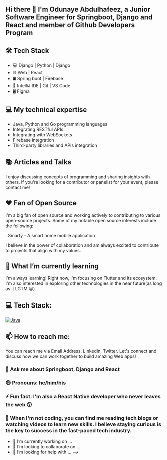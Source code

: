 ## Hi there 👋 I'm Odunaye Abdulhafeez, a Junior Software Engineer for Springboot, Django and React and member of Github Developers Program


## 🛠 Tech Stack
- 💻 Django | Python | Django
- 🌐 Web | React
- 🛢  Spring boot | Firebase
- 🔧 IntelliJ IDE | Git | VS Code
- 🖥  Figma 


## 💻  My technical expertise
- Java, Python and Go programming languages
- Integrating RESTful APIs
- Integrating with WebSockets
- Firebase integration
- Third-party libraries and APIs integration

## 📚 Articles and Talks
I enjoy discussing concepts of programming and sharing insights with others. If you're looking for a contributor or panelist for your event, please contact me!

## ❤️ Fan of Open Source
I'm a big fan of open source and working actively to contributing to various open-source projects. Some of my notable open source interests include the following:

. Smarty - A smart home mobile application

I believe in the power of collaboration and am always excited to contribute to projects that align with my values.


## 🌱 What I’m currently learning
I'm always learning! Right now, I'm focusing on Flutter and its ecosystem. I'm also interested in exploring other technologies in the near future(as long as it LGTM 😀).

## 💻 Tech Stack:
<a href='https://github.com/Hafeezco75' target="_blank"><img alt='Java' src='https://img.shields.io/badge/Java-100000?style=flat-square&logo=Java&logoColor=6437C8&labelColor=006400&color=0000C8'/></a>


## 📫 How to reach me:
You can reach me via Email Address, LinkedIn, Twitter. Let's connect and discuss how we can work together to build amazing Web apps!

### 💬 Ask me about Springboot, Django and React

### 😄 Pronouns: he/him/his

### ⚡ Fun fact: I'm also a React Native developer who never leaves the web 😮

### 🌱 When I'm not coding, you can find me reading tech blogs or watching videos to learn new skills. I believe staying curious is the key to success in the fast-paced tech industry.



- 🔭 I’m currently working on ...
- 👯 I’m looking to collaborate on ...
- 🤔 I’m looking for help with ...
-->
